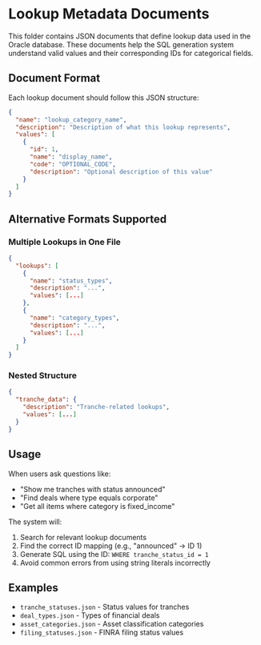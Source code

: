 # Lookup Metadata Documents

This folder contains JSON documents that define lookup data used in the Oracle database. These documents help the SQL generation system understand valid values and their corresponding IDs for categorical fields.

## Document Format

Each lookup document should follow this JSON structure:

```json
{
  "name": "lookup_category_name",
  "description": "Description of what this lookup represents",
  "values": [
    {
      "id": 1,
      "name": "display_name",
      "code": "OPTIONAL_CODE",
      "description": "Optional description of this value"
    }
  ]
}
```

## Alternative Formats Supported

### Multiple Lookups in One File
```json
{
  "lookups": [
    {
      "name": "status_types",
      "description": "...",
      "values": [...]
    },
    {
      "name": "category_types", 
      "description": "...",
      "values": [...]
    }
  ]
}
```

### Nested Structure
```json
{
  "tranche_data": {
    "description": "Tranche-related lookups",
    "values": [...]
  }
}
```

## Usage

When users ask questions like:
- "Show me tranches with status announced"
- "Find deals where type equals corporate"
- "Get all items where category is fixed_income"

The system will:
1. Search for relevant lookup documents
2. Find the correct ID mapping (e.g., "announced" → ID 1)
3. Generate SQL using the ID: `WHERE tranche_status_id = 1`
4. Avoid common errors from using string literals incorrectly

## Examples

- `tranche_statuses.json` - Status values for tranches
- `deal_types.json` - Types of financial deals
- `asset_categories.json` - Asset classification categories
- `filing_statuses.json` - FINRA filing status values